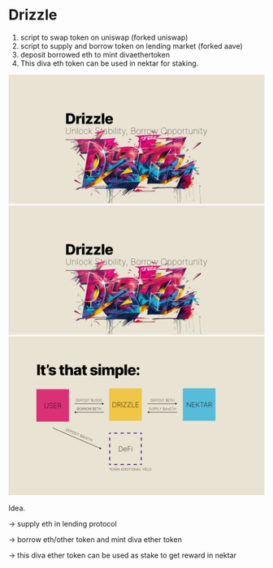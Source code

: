 # Drizzle

1. script to swap token on uniswap (forked uniswap)
2. script to supply and borrow token on lending market (forked aave)
3. deposit borrowed eth to mint divaethertoken
4. This diva eth token can be used in nektar for staking.

![Example Image](https://github.com/mxber2022/NektarDefi/blob/main/assets/1.jpeg)
![Example Image](https://github.com/mxber2022/NektarDefi/blob/main/assets/1.jpeg)
![Example Image](https://github.com/mxber2022/NektarDefi/blob/main/assets/3.jpeg)



Idea.

-> supply eth in lending protocol 

-> borrow eth/other token and mint diva ether token 

-> this diva ether token can be used as stake to get reward in nektar 